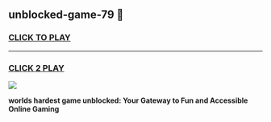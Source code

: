 
## unblocked-game-79 👋
<h3>
<a href="https://premium.freeplayer.one?title=unblocked-game-79&ref=14F">CLICK TO PLAY</a></h3>
<hr>

<h3>
<a href="https://premium.freeplayer.one?title=unblocked-game-79&ref=14F">CLICK 2 PLAY</a>
  
</h3>

<a href="https://premium.freeplayer.one?title=unblocked-game-79&ref=12F/"><img src="https://clearcache.store/games.png"></a>


**worlds hardest game unblocked: Your Gateway to Fun and Accessible Online Gaming**

